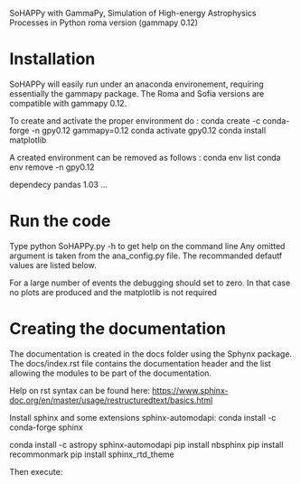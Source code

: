 SoHAPPy with GammaPy,
Simulation of High-energy Astrophysics Processes in Python
roma version (gammapy 0.12)

Installation
============
SoHAPPy will easily run under an anaconda environement, requiring essentially
the gammapy package.
The Roma and Sofia versions are compatible with gammapy 0.12.

To create and activate the proper environment do :
	conda create -c conda-forge -n gpy0.12 gammapy=0.12
	conda activate gpy0.12
	conda install matplotlib

A created environment can be removed as follows :
conda env list
conda env remove -n gpy0.12

dependecy
pandas 1.03
...

Run the code
============
Type python SoHAPPy.py -h to get help on the command line
Any omitted argument is taken from the ana_config.py file.
The recommanded defautf values are listed below.

For a large number of events the debugging should set to zero.
In that case no plots are produced and the matplotlib is not required

Creating the documentation
==========================
The documentation is created in the docs folder using the Sphynx package.
The docs/index.rst file contains the documentation header and the list
allowing the modules to be part of the documentation.

Help on rst syntax can be found here:
https://www.sphinx-doc.org/en/master/usage/restructuredtext/basics.html

Install sphinx and some extensions sphinx-automodapi:
conda install -c conda-forge sphinx

conda install -c astropy sphinx-automodapi
pip install nbsphinx
pip install recommonmark
pip install sphinx_rtd_theme

Then execute:


